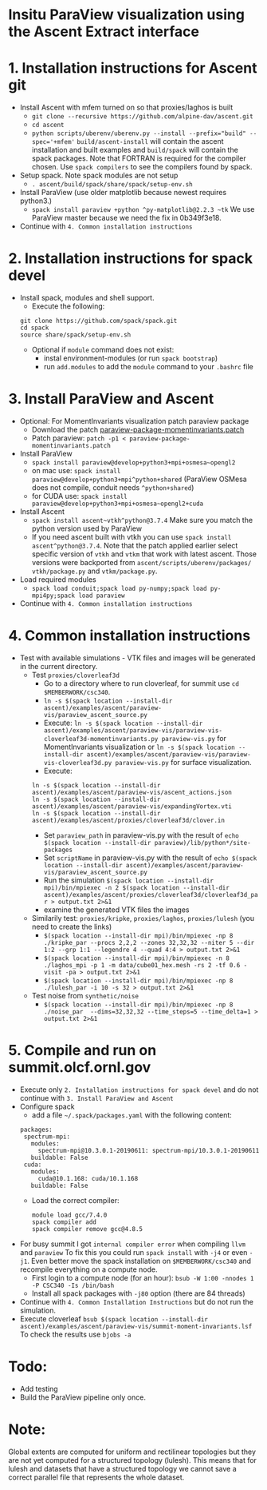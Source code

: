 Insitu ParaView visualization using the Ascent Extract interface
================================================================

# 1. Installation instructions for Ascent git
* Install Ascent with mfem turned on so that proxies/laghos is built
   - `git clone --recursive https://github.com/alpine-dav/ascent.git`
   - `cd ascent`
   - `python scripts/uberenv/uberenv.py --install --prefix="build" --spec='+mfem'`
       `build/ascent-install` will contain the ascent installation and built examples
       and `build/spack` will contain the spack packages.
     Note that FORTRAN is required for the compiler chosen. Use `spack compilers`
     to see the compilers found by spack.
* Setup spack. Note spack modules are not setup
   - `. ascent/build/spack/share/spack/setup-env.sh`
* Install ParaView (use older matplotlib because newest requires python3.)
   - `spack install paraview +python ^py-matplotlib@2.2.3 ~tk`
      We use ParaView master because we need the fix in 0b349f3e18.
* Continue with `4. Common installation instructions`

# 2. Installation instructions for spack devel
* Install spack, modules and shell support.
  - Execute the following:  
  ```
  git clone https://github.com/spack/spack.git  
  cd spack  
  source share/spack/setup-env.sh  
  ```
  - Optional if `module` command does not exist:
    - instal environment-modules (or run `spack bootstrap`)
    - run `add.modules` to add the `module` command to your `.bashrc` file

# 3. Install ParaView and Ascent
* Optional: For MomentInvariants visualization patch paraview package
  - Download the patch [paraview-package-momentinvariants.patch](paraview-package-momentinvariants.patch)
  - Patch paraview: `patch -p1 < paraview-package-momentinvariants.patch`
* Install ParaView
  - `spack install paraview@develop+python3+mpi+osmesa~opengl2`
  - on mac use: `spack install paraview@develop+python3+mpi^python+shared`
    (ParaView OSMesa does not compile, conduit needs `^python+shared`)
  - for CUDA use: `spack install paraview@develop+python3+mpi+osmesa~opengl2+cuda`
* Install Ascent
  - `spack install ascent~vtkh^python@3.7.4`
     Make sure you match the python version used by ParaView
  - If you need ascent built with vtkh you can use
    `spack install ascent^python@3.7.4`. Note that the patch applied earlier
    select specific version of `vtkh` and `vtkm` that work with latest ascent.
    Those versions were backported from `ascent/scripts/uberenv/packages/`
    `vtkh/package.py` and `vtkm/package.py`.
* Load required modules
  - `spack load conduit;spack load py-numpy;spack load py-mpi4py;spack load paraview`
* Continue with `4. Common installation instructions`

# 4. Common installation instructions
* Test with available simulations - VTK files and images will be generated in the current directory.
   - Test `proxies/cloverleaf3d`
     - Go to a directory where to run cloverleaf, for summit use `cd $MEMBERWORK/csc340`.
     - `ln -s $(spack location --install-dir ascent)/examples/ascent/paraview-vis/paraview_ascent_source.py`
     - Execute: `ln -s $(spack location --install-dir ascent)/examples/ascent/paraview-vis/paraview-vis-cloverleaf3d-momentinvariants.py paraview-vis.py`
     for MomentInvariants visualization or `ln -s $(spack location --install-dir ascent)/examples/ascent/paraview-vis/paraview-vis-cloverleaf3d.py paraview-vis.py`
     for surface visualization.
     - Execute:
     ```
     ln -s $(spack location --install-dir ascent)/examples/ascent/paraview-vis/ascent_actions.json  
     ln -s $(spack location --install-dir ascent)/examples/ascent/paraview-vis/expandingVortex.vti  
     ln -s $(spack location --install-dir ascent)/examples/ascent/proxies/cloverleaf3d/clover.in  
     ```
     - Set `paraview_path` in paraview-vis.py
         with the result of `echo $(spack location --install-dir paraview)/lib/python*/site-packages`
     - Set `scriptName` in paraview-vis.py
         with the result of `echo $(spack location --install-dir ascent)/examples/ascent/paraview-vis/paraview_ascent_source.py`
     - Run the simulation 
     `$(spack location --install-dir mpi)/bin/mpiexec -n 2 $(spack location --install-dir ascent)/examples/ascent/proxies/cloverleaf3d/cloverleaf3d_par > output.txt 2>&1`
     - examine the generated VTK files the images
   - Similarily test: `proxies/kripke`, `proxies/laghos`, `proxies/lulesh` (you need to create the links)
     - `$(spack location --install-dir mpi)/bin/mpiexec -np 8 ./kripke_par --procs 2,2,2 --zones 32,32,32 --niter 5 --dir 1:2 --grp 1:1 --legendre 4 --quad 4:4 > output.txt 2>&1`
     - `$(spack location --install-dir mpi)/bin/mpiexec -n 8 ./laghos_mpi -p 1 -m data/cube01_hex.mesh -rs 2 -tf 0.6 -visit -pa > output.txt 2>&1`
     - `$(spack location --install-dir mpi)/bin/mpiexec -np 8 ./lulesh_par -i 10 -s 32 > output.txt 2>&1`
   - Test noise from `synthetic/noise`
     - `$(spack location --install-dir mpi)/bin/mpiexec -np 8 ./noise_par  --dims=32,32,32 --time_steps=5 --time_delta=1 > output.txt 2>&1`

# 5. Compile and run on summit.olcf.ornl.gov
* Execute only `2. Installation instructions for spack devel` and
  do not continue with `3. Install ParaView and Ascent`
* Configure spack
  - add a file `~/.spack/packages.yaml` with the following content:
  ```
  packages:
   spectrum-mpi:
     modules:
       spectrum-mpi@10.3.0.1-20190611: spectrum-mpi/10.3.0.1-20190611
     buildable: False
   cuda:
     modules:
       cuda@10.1.168: cuda/10.1.168
     buildable: False
  ```
  - Load the correct compiler:
    ```
    module load gcc/7.4.0
    spack compiler add
    spack compiler remove gcc@4.8.5
    ```
* For busy summit I got `internal compiler error` when compiling `llvm` and `paraview`
    To fix this you could run `spack install` with `-j4` or even `-j1`. Even better
    move the spack installation on `$MEMBERWORK/csc340` and recompile everything
    on a compute node.
  - First login to a compute node (for an hour):
    `bsub -W 1:00 -nnodes 1 -P CSC340 -Is /bin/bash`
  - Install all spack packages with `-j80` option (there are 84 threads)
* Continue with `4. Common Installation Instructions` but do not run the simulation.
* Execute cloverleaf 
  `bsub $(spack location --install-dir ascent)/examples/ascent/paraview-vis/summit-moment-invariants.lsf`
  To check the results use `bjobs -a`

# Todo:
* Add testing
* Build the ParaView pipeline only once.

# Note:
Global extents are computed for uniform and rectilinear topologies but
they are not yet computed for a structured topology (lulesh). This
means that for lulesh and datasets that have a structured topology we
cannot save a correct parallel file that represents the whole dataset.
